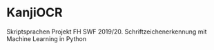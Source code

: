 # KanjiOCR
Skriptsprachen Projekt FH SWF 2019/20. Schriftzeichenerkennung mit Machine Learning in Python
